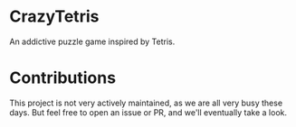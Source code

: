 CrazyTetris
==========

An addictive puzzle game inspired by Tetris. 


# Contributions
This project is not very actively maintained, as we are all very busy these days. But feel free to open an issue or PR, and we'll eventually take a look.
